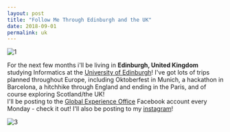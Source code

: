 ```yaml
---
layout: post
title: "Follow Me Through Edinburgh and the UK"
date: 2018-09-01
permalink: uk
---
```


![1]({{site.url}}/assets/resources-edinburgh/1.jpg)

For the next few months i'll be living in **Edinburgh, United Kingdom** studying Informatics at the [University of Edinburgh](https://www.ed.ac.uk/informatics)! I've got lots of trips planned throughout Europe, including Oktoberfest in Munich, a hackathon in Barcelona, a hitchhike through England and ending in the Paris, and of course exploring Scotland/the UK!
<br>
I'll be posting to the [Global Experience Office](https://www.facebook.com/media/set/?set=a.1992906974089597&type=1&l=a400d455ac)
Facebook account every Monday - check it out! I'll also be posting to my [instagram](https://instagram.com/joshspicer_)!

![3]({{site.url}}/assets/resources-edinburgh/3.jpg)
